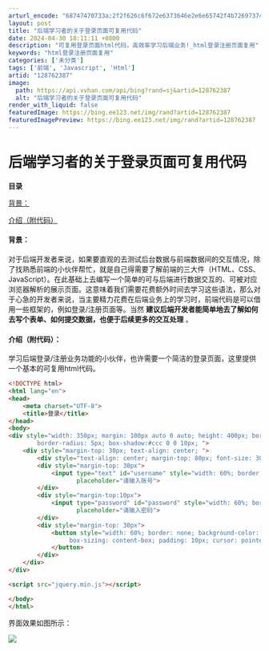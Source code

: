```yaml
---
arturl_encode: "68747470733a:2f2f626c6f672e6373646e2e6e65742f4b7269737461626f2f:61727469636c652f64657461696c732f313238373632333837"
layout: post
title: "后端学习者的关于登录页面可复用代码"
date: 2024-04-30 18:11:11 +0800
description: "可复用登录页面html代码，高效率学习后端业务!_html登录注册页面复用"
keywords: "html登录注册页面复用"
categories: ['未分类']
tags: ['前端', 'Javascript', 'Html']
artid: "128762387"
image:
  path: https://api.vvhan.com/api/bing?rand=sj&artid=128762387
  alt: "后端学习者的关于登录页面可复用代码"
render_with_liquid: false
featuredImage: https://bing.ee123.net/img/rand?artid=128762387
featuredImagePreview: https://bing.ee123.net/img/rand?artid=128762387
---
```


# 后端学习者的关于登录页面可复用代码

**目录**

[背景：](#%E8%83%8C%E6%99%AF%EF%BC%9A)

[介绍（附代码）](#%E4%BB%8B%E7%BB%8D%EF%BC%9A)

#### 背景：

对于后端开发者来说，如果要直观的去测试后台数据与前端数据间的交互情况，除了找熟悉前端的小伙伴帮忙，就是自己得需要了解前端的三大件（HTML、CSS、JavaScript）。在此基础上去编写一个简单的可与后端进行数据交互的、可被对应浏览器解析的展示页面。这意味着我们需要花费额外时间去学习这些语法，那么对于心急的开发者来说，当主要精力花费在后端业务上的学习时，前端代码是可以借用一些框架的，例如登录/注册页面等。当然
**建议后端开发者能简单地去了解如何去写个表单、如何提交数据，也便于后续更多的交互处理**
。

#### 介绍（附代码）：

学习后端登录/注册业务功能的小伙伴，也许需要一个简洁的登录页面，这里提供一个基本的可复用html代码。

```html
<!DOCTYPE html>
<html lang="en">
<head>
    <meta charset="UTF-8">
    <title>登录</title>
</head>
<body>
<div style="width: 350px; margin: 100px auto 0 auto; height: 400px; border: 1px solid #ccc;
        border-radius: 5px; box-shadow:#ccc 0 0 10px; ">
    <div style="margin-top: 30px; text-align: center; ">
        <div style="text-align: center; margin-top: 80px; font-size: 30px; color: dodgerblue">欢迎登录</div>
        <div style="margin-top: 30px">
            <input type="text" id="username" style="width: 60%; border: 1px solid #ccc; padding: 10px"
                   placeholder="请输入账号">
        </div>
        <div style="margin-top:10px">
            <input type="password" id="password" style="width: 60%; border: 1px solid #ccc; padding: 10px"
                   placeholder="请输入密码">
        </div>
        <div style="margin-top: 30px">
            <button style="width: 60%; border: none; background-color: dodgerblue; color: white; font-size: 16px;
                 box-sizing: content-box; padding: 10px; cursor: pointer" onclick="login()">登录
            </button>
        </div>
    </div>
</div>

<script src="jquery.min.js"></script>

</body>
</html>
```

界面效果如图所示：

![](https://i-blog.csdnimg.cn/blog_migrate/43a5160339f432c2eeb0339637269558.png)